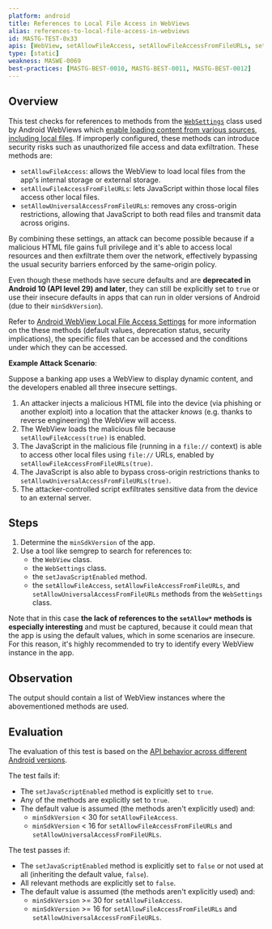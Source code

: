```yaml
---
platform: android
title: References to Local File Access in WebViews
alias: references-to-local-file-access-in-webviews
id: MASTG-TEST-0x33
apis: [WebView, setAllowFileAccess, setAllowFileAccessFromFileURLs, setAllowUniversalAccessFromFileURLs]
type: [static]
weakness: MASWE-0069
best-practices: [MASTG-BEST-0010, MASTG-BEST-0011, MASTG-BEST-0012]
---
```


## Overview

This test checks for references to methods from the [`WebSettings`](https://developer.android.com/reference/android/webkit/WebSettings.html) class used by Android WebViews which [enable loading content from various sources, including local files](../../../Document/0x05h-Testing-Platform-Interaction/#webview-local-file-access-settings). If improperly configured, these methods can introduce security risks such as unauthorized file access and data exfiltration. These methods are:

- `setAllowFileAccess`: allows the WebView to load local files from the app's internal storage or external storage.
- `setAllowFileAccessFromFileURLs`: lets JavaScript within those local files access other local files.
- `setAllowUniversalAccessFromFileURLs`: removes any cross-origin restrictions, allowing that JavaScript to both read files and transmit data across origins.

By combining these settings, an attack can become possible because if a malicious HTML file gains full privilege and it's able to access local resources and then exfiltrate them over the network, effectively bypassing the usual security barriers enforced by the same-origin policy.

Even though these methods have secure defaults and are **deprecated in Android 10 (API level 29) and later**, they can still be explicitly set to `true` or use their insecure defaults in apps that can run in older versions of Android (due to their `minSdkVersion`).

Refer to [Android WebView Local File Access Settings](../../../Document/0x05h-Testing-Platform-Interaction/#webview-local-file-access-settings) for more information on the these methods (default values, deprecation status, security implications), the specific files that can be accessed and the conditions under which they can be accessed.

**Example Attack Scenario**:

Suppose a banking app uses a WebView to display dynamic content, and the developers enabled all three insecure settings.

1. An attacker injects a malicious HTML file into the device (via phishing or another exploit) into a location that the attacker _knows_ (e.g. thanks to reverse engineering) the WebView will access.
2. The WebView loads the malicious file because `setAllowFileAccess(true)` is enabled.
3. The JavaScript in the malicious file (running in a `file://` context) is able to access other local files using `file://` URLs, enabled by `setAllowFileAccessFromFileURLs(true)`.
4. The JavaScript is also able to bypass cross-origin restrictions thanks to `setAllowUniversalAccessFromFileURLs(true)`.
5. The attacker-controlled script exfiltrates sensitive data from the device to an external server.

## Steps

1. Determine the `minSdkVersion` of the app.
2. Use a tool like semgrep to search for references to:
      - the `WebView` class.
      - the `WebSettings` class.
      - the `setJavaScriptEnabled` method.
      - the `setAllowFileAccess`, `setAllowFileAccessFromFileURLs`, and `setAllowUniversalAccessFromFileURLs` methods from the `WebSettings` class.

Note that in this case **the lack of references to the `setAllow*` methods is especially interesting** and must be captured, because it could mean that the app is using the default values, which in some scenarios are insecure. For this reason, it's highly recommended to try to identify every WebView instance in the app.

## Observation

The output should contain a list of WebView instances where the abovementioned methods are used.

## Evaluation

The evaluation of this test is based on the [API behavior across different Android versions](../../../Document/0x05h-Testing-Platform-Interaction/#webview-local-file-access-settings).

The test fails if:

- The `setJavaScriptEnabled` method is explicitly set to `true`.
- Any of the methods are explicitly set to `true`.
- The default value is assumed (the methods aren't explicitly used) and:
    - `minSdkVersion` < 30 for `setAllowFileAccess`.
    - `minSdkVersion` < 16 for `setAllowFileAccessFromFileURLs` and `setAllowUniversalAccessFromFileURLs`.

The test passes if:

- The `setJavaScriptEnabled` method is explicitly set to `false` or not used at all (inheriting the default value, `false`).
- All relevant methods are explicitly set to `false`.
- The default value is assumed (the methods aren't explicitly used) and:
    - `minSdkVersion` >= 30 for `setAllowFileAccess`.
    - `minSdkVersion` >= 16 for `setAllowFileAccessFromFileURLs` and `setAllowUniversalAccessFromFileURLs`.
